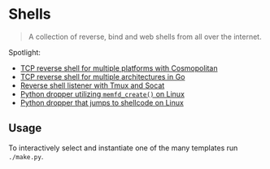 # Shells

> A collection of reverse, bind and web shells from all over the internet.

Spotlight:

- [TCP reverse shell for multiple platforms with Cosmopolitan](./reverse/connector/cosmopolitan/)
- [TCP reverse shell for multiple architectures in Go](./reverse/connector/golang/)
- [Reverse shell listener with Tmux and Socat](./reverse/listener/tmux-socat-multiplexer/)
- [Python dropper utilizing `memfd_create()` on Linux](./dropper/memfd-create.py)
- [Python dropper that jumps to shellcode on Linux](./dropper/mmap-ctype.py)

## Usage

To interactively select and instantiate one of the many templates run `./make.py`.
